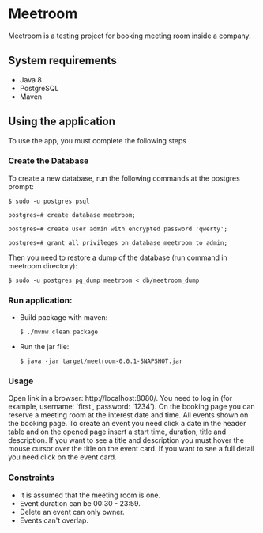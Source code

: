 # Meetroom

Meetroom is a testing project for booking meeting room inside a company.

## System requirements

- Java 8
- PostgreSQL
- Maven

## Using the application

To use the app, you must complete the following steps

### Create the Database

To create a new database, run the following commands at the postgres prompt:

   `$ sudo -u postgres psql`
   
   `postgres=# create database meetroom;`
    
   `postgres=# create user admin with encrypted password 'qwerty';`
    
   `postgres=# grant all privileges on database meetroom to admin;`

Then you need to restore a dump of the database (run command in meetroom directory):

   `$ sudo -u postgres pg_dump meetroom < db/meetroom_dump`

### Run application:

- Build package with maven:

    `$ ./mvnw clean package`

- Run the jar file:

    `$ java -jar target/meetroom-0.0.1-SNAPSHOT.jar`

### Usage

Open link in a browser: http://localhost:8080/.
You need to log in (for example, username: 'first', password: '1234').
On the booking page you can reserve a meeting room at the interest date and time.
All events shown on the booking page.
To create an event you need click a date in the header table and on the opened page insert  a start time, duration, title and description.
If you want to see a title and description you must hover the mouse cursor over the title on the event card.
If you want to see a full detail you need click on the event card.

### Сonstraints

- It is assumed that the meeting room is one.
- Event duration can be 00:30 - 23:59.
- Delete an event can only owner.
- Events can't overlap.





